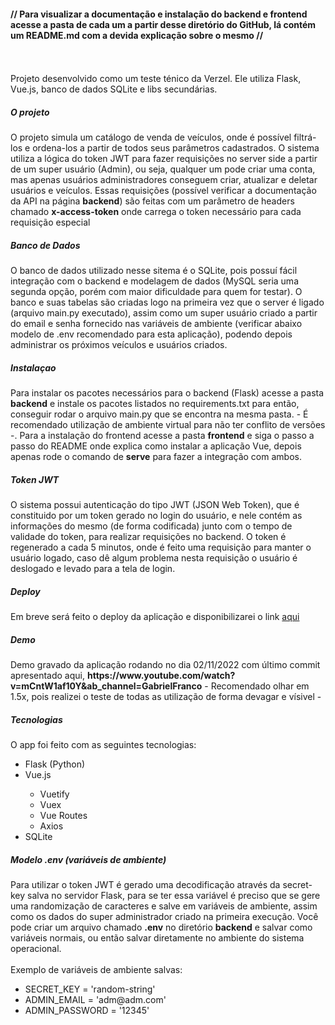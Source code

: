 <h4> // Para visualizar a documentação e instalação do backend e frontend acesse a pasta de cada um a partir desse diretório do GitHub, lá contém um README.md com a devida explicação sobre o mesmo // </h4>
</br>
</br>
Projeto desenvolvido como um teste ténico da Verzel. Ele utiliza Flask, Vue.js, banco de dados SQLite e libs secundárias.
</br>
<h5> O projeto </h5>
O projeto simula um catálogo de venda de veículos, onde é possível filtrá-los e ordena-los a partir de todos seus parâmetros cadastrados. O sistema utiliza a lógica do token JWT para fazer requisições no server side a partir de um super usuário (Admin), ou seja, qualquer um pode criar uma conta, mas apenas usuários administradores conseguem criar, atualizar e deletar usuários e veículos. Essas requisições (possível verificar a documentação da API na página <strong>backend</strong>) são feitas com um parâmetro de headers chamado <strong>x-access-token</strong> onde carrega o token necessário para cada requisição especial
</br>
<h5> Banco de Dados </h5>
O banco de dados utilizado nesse sitema é o SQLite, pois possuí fácil integração com o backend e modelagem de dados (MySQL seria uma segunda opção, porém com maior dificuldade para quem for testar). O banco e suas tabelas são criadas logo na primeira vez que o server é ligado (arquivo main.py executado), assim como um super usuário criado a partir do email e senha fornecido nas variáveis de ambiente (verificar abaixo modelo de .env recomendado para esta aplicação), podendo depois administrar os próximos veículos e usuários criados.
</br>
<h5> Instalaçao </h5>
Para instalar os pacotes necessários para o backend (Flask) acesse a pasta <strong>backend</strong> e instale os pacotes listados no </strong>requirements.txt</strong> para então, conseguir rodar o arquivo main.py que se encontra na mesma pasta. - É recomendado utilização de ambiente virtual para não ter conflito de versões -. Para a instalação do frontend acesse a pasta <strong>frontend</strong> e siga o passo a passo do README onde explica como instalar a aplicação Vue, depois apenas rode o comando de <strong>serve</strong> para fazer a integração com ambos.
<br>
<h5>Token JWT</h5>
O sistema possui autenticação do tipo JWT (JSON Web Token), que é constituido por um token gerado no login do usuário, e nele contém as informações do mesmo (de forma codificada) junto com o tempo de validade do token, para realizar requisições no backend. O token é regenerado a cada 5 minutos, onde é feito uma requisição para manter o usuário logado, caso dê algum problema nesta requisição o usuário é deslogado e levado para a tela de login.
<br>
<h5> Deploy </h5>
Em breve será feito o deploy da aplicação e disponibilizarei o link <a href="#">aqui</a>
<br>
<h5> Demo </h5>
Demo gravado da aplicação rodando no dia 02/11/2022 com último commit apresentado aqui, <strong>https://www.youtube.com/watch?v=mCntW1af10Y&ab_channel=GabrielFranco</strong> - Recomendado olhar em 1.5x, pois realizei o teste de todas as utilização de forma devagar e vísivel -
<h5> Tecnologias </h5>
O app foi feito com as seguintes tecnologias:
<ul>
 <li>Flask (Python)</li>
 <li>Vue.js</li>
 <ul>
  <li>Vuetify</li>
   <li>Vuex</li>
  <li>Vue Routes</li>
  <li>Axios</li>
 </ul>
 <li>SQLite</li>
</ul>
<h5> Modelo .env (variáveis de ambiente) </h5>
Para utilizar o token JWT é gerado uma decodificação através da secret-key salva no servidor Flask, para se ter essa variável é preciso que se gere uma randomização de caracteres e salve em variáveis de ambiente, assim como os dados do super administrador criado na primeira execução.
  Você pode criar um arquivo chamado <strong>.env</strong> no diretório <strong>backend</strong> e salvar como variáveis normais, ou então salvar diretamente no ambiente do sistema operacional.
</br>
</br>
 Exemplo de variáveis de ambiente salvas:
 <ul>
   <li>SECRET_KEY = 'random-string'</li>
   <li>ADMIN_EMAIL = 'adm@adm.com'</li>
   <li>ADMIN_PASSWORD = '12345'</li>
 </ul>
 </br>
  
    


